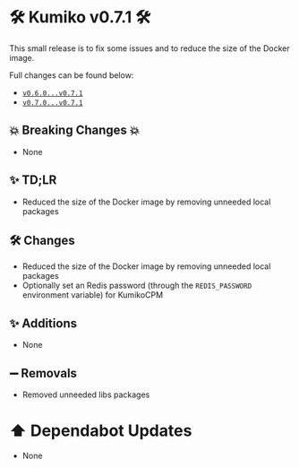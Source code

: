 # 🛠️ Kumiko v0.7.1 🛠️

This small release is to fix some issues and to reduce the size of the Docker image. 

Full changes can be found below:
- [`v0.6.0...v0.7.1`](https://github.com/No767/Kumiko/compare/v0.6.0...v0.7.1)
- [`v0.7.0...v0.7.1`](https://github.com/No767/Kumiko/compare/v0.7.0...v0.7.1)

## :boom: Breaking Changes :boom:

- None

## ✨ TD;LR

- Reduced the size of the Docker image by removing unneeded local packages

## 🛠️ Changes
- Reduced the size of the Docker image by removing unneeded local packages
- Optionally set an Redis password (through the `REDIS_PASSWORD` environment variable) for KumikoCPM

## ✨ Additions
- None


## ➖ Removals
- Removed unneeded libs packages

# ⬆️ Dependabot Updates
- None
